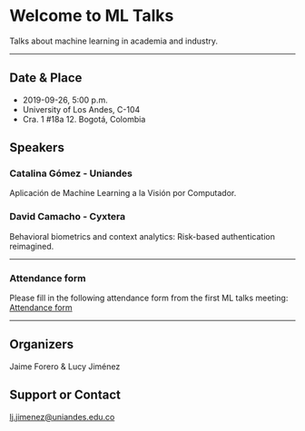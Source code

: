 # Welcome to ML Talks

Talks about machine learning in academia and industry.

****

## Date & Place

* 2019-09-26, 5:00 p.m.
* University of Los Andes, C-104
* Cra. 1 #18a 12. Bogotá, Colombia

## Speakers

### **Catalina Gómez** - Uniandes
Aplicación de Machine Learning a la Visión por Computador.

### **David Camacho** - Cyxtera
Behavioral biometrics and context analytics: Risk-based authentication reimagined.

****

### Attendance form
Please fill in the following attendance form from the first ML talks meeting: [Attendance form](https://docs.google.com/forms/d/e/1FAIpQLSeBxp3Ja2H6ZnQ8JYAVWh1jFbnZUPhHCqrOhbjx3kOpkLrdvA/viewform)

****

## Organizers
Jaime Forero & Lucy Jiménez

## Support or Contact
lj.jimenez@uniandes.edu.co
